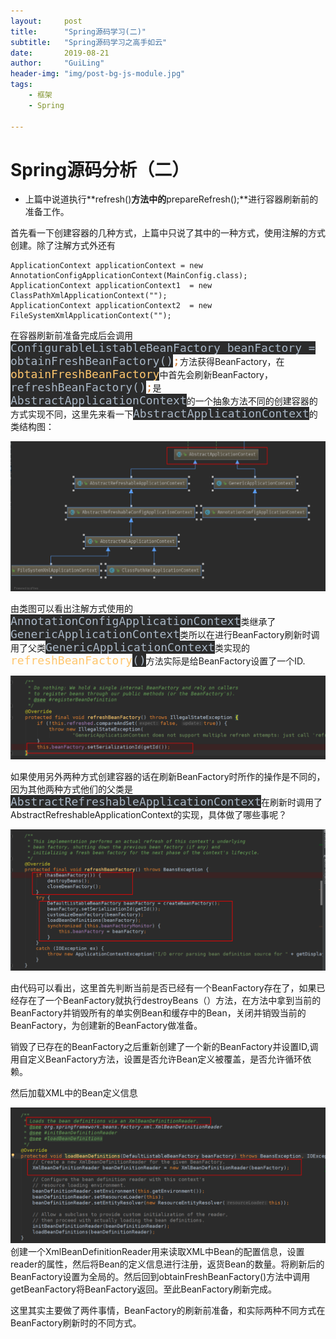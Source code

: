 ```yaml
---
layout:     post
title:      "Spring源码学习(二)"
subtitle:   "Spring源码学习之高手如云"
date:       2019-08-21
author:     "GuiLing"
header-img: "img/post-bg-js-module.jpg"
tags:
    - 框架
    - Spring

---
```


# Spring源码分析（二）

*   上篇中说道执行**refresh()**方法中的**prepareRefresh();**进行容器刷新前的准备工作。

首先看一下创建容器的几种方式，上篇中只说了其中的一种方式，使用注解的方式创建。除了注解方式外还有

```
ApplicationContext applicationContext = new AnnotationConfigApplicationContext(MainConfig.class);
ApplicationContext applicationContext1  = new ClassPathXmlApplicationContext("");
ApplicationContext applicationContext2  = new FileSystemXmlApplicationContext("");
```



在容器刷新前准备完成后会调用<span style="background-color: rgb(43, 43, 43); color: rgb(169, 183, 198); font-family: &quot;DejaVu Sans Mono&quot;; font-size: 13.5pt;">ConfigurableListableBeanFactory beanFactory = obtainFreshBeanFactory()</span><font color="#cc7832" face="DejaVu Sans Mono"><span style="font-size: 13.5pt;">;</span></font>方法获得BeanFactory，在<span style="color: rgb(255, 198, 109); background-color: rgb(43, 43, 43); font-family: &quot;DejaVu Sans Mono&quot;; font-size: 13.5pt;">obtainFreshBeanFactory</span>中首先会刷新BeanFactory，<span style="background-color: rgb(43, 43, 43); color: rgb(169, 183, 198); font-family: &quot;DejaVu Sans Mono&quot;; font-size: 13.5pt;">refreshBeanFactory()</span><span style="font-family: &quot;DejaVu Sans Mono&quot;; font-size: 13.5pt; color: rgb(204, 120, 50);">;</span>是<span style="background-color: rgb(43, 43, 43); color: rgb(169, 183, 198); font-family: &quot;DejaVu Sans Mono&quot;; font-size: 13.5pt;">AbstractApplicationContext</span>的一个抽象方法不同的创建容器的方式实现不同，这里先来看一下<span style="background-color: rgb(43, 43, 43); color: rgb(169, 183, 198); font-family: &quot;DejaVu Sans Mono&quot;; font-size: 13.5pt;">AbstractApplicationContext</span>的类结构图：

![](\img\spring\2018\12\ripj80slkaiatqu727jlkatu47.png)

由类图可以看出注解方式使用的<span style="background-color: rgb(43, 43, 43); color: rgb(169, 183, 198); font-family: &quot;DejaVu Sans Mono&quot;; font-size: 13.5pt;">AnnotationConfigApplicationContext</span>类继承了<span style="background-color: rgb(43, 43, 43); color: rgb(169, 183, 198); font-family: &quot;DejaVu Sans Mono&quot;; font-size: 13.5pt;">GenericApplicationContext</span>类所以在进行BeanFactory刷新时调用了父类<span style="background-color: rgb(43, 43, 43); color: rgb(169, 183, 198); font-family: &quot;DejaVu Sans Mono&quot;; font-size: 13.5pt;">GenericApplicationContext</span>类实现的<span style="font-family: &quot;DejaVu Sans Mono&quot;; font-size: 13.5pt; color: rgb(255, 198, 109);">refreshBeanFactory</span><span style="background-color: rgb(43, 43, 43); color: rgb(169, 183, 198); font-family: &quot;DejaVu Sans Mono&quot;; font-size: 13.5pt;">()</span>方法实际是给BeanFactory设置了一个ID.

![](\img\spring\2018\12\oerlgkghkagpjoips2nafni7bh.png)

如果使用另外两种方式创建容器的话在刷新BeanFactory时所作的操作是不同的，因为其他两种方式他们的父类是<span style="background-color: rgb(43, 43, 43); color: rgb(169, 183, 198); font-family: &quot;DejaVu Sans Mono&quot;; font-size: 13.5pt;">AbstractRefreshableApplicationContext</span>在刷新时调用了AbstractRefreshableApplicationContext的实现，具体做了哪些事呢？

![](\img\spring\2018\12\sdp56v79deipir15ehtgt2gu0v.png)

由代码可以看出，这里首先判断当前是否已经有一个BeanFactory存在了，如果已经存在了一个BeanFactory就执行destroyBeans（）方法，在方法中拿到当前的BeanFactory并销毁所有的单实例Bean和缓存中的Bean，关闭并销毁当前的BeanFactory，为创建新的BeanFactory做准备。

 销毁了已存在的BeanFactory之后重新创建了一个新的BeanFactory并设置ID,调用自定义BeanFactory方法，设置是否允许Bean定义被覆盖，是否允许循环依赖。

然后加载XML中的Bean定义信息

![](\img\spring\2018\12\63fml1bvg6g8grm4qk00q5ishq.png)创建一个XmlBeanDefinitionReader用来读取XML中Bean的配置信息，设置reader的属性，然后将Bean的定义信息进行注册，返货Bean的数量。将刷新后的BeanFactory设置为全局的。然后回到obtainFreshBeanFactory()方法中调用getBeanFactory将BeanFactory返回。至此BeanFactory刷新完成。

这里其实主要做了两件事情，BeanFactory的刷新前准备，和实际两种不同方式在BeanFactory刷新时的不同方式。